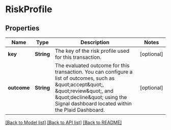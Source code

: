 # RiskProfile

## Properties
Name | Type | Description | Notes
------------ | ------------- | ------------- | -------------
**key** | **String** | The key of the risk profile used for this transaction. | [optional] 
**outcome** | **String** | The evaluated outcome for this transaction. You can configure a list of outcomes, such as \&quot;accept\&quot;, \&quot;review\&quot;, and \&quot;decline\&quot; using the Signal dashboard located within the Plaid Dashboard. | [optional] 

[[Back to Model list]](../README.md#documentation-for-models) [[Back to API list]](../README.md#documentation-for-api-endpoints) [[Back to README]](../README.md)


